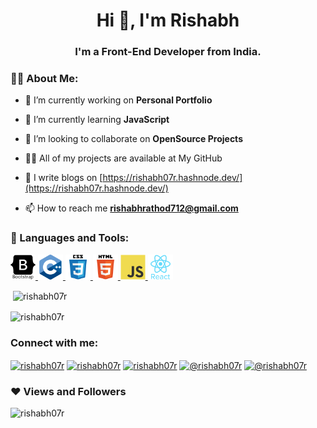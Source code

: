 <h1 align="center">Hi 👋, I'm Rishabh</h1>
<h3 align="center">I'm a Front-End Developer from India.</h3>

<h3 align="left"> 🙋‍♂️ About Me: </h3>

- 🔭 I’m currently working on **Personal Portfolio**

- 🌱 I’m currently learning **JavaScript**

- 👯 I’m looking to collaborate on **OpenSource Projects**

- 👨‍💻 All of my projects are available at My GitHub

- 📝 I write blogs on [https://rishabh07r.hashnode.dev/](https://rishabh07r.hashnode.dev/)

- 📫 How to reach me **rishabhrathod712@gmail.com**

<h3 align="left"> 🚀 Languages and Tools:</h3>

<p align="left"> <a href="https://getbootstrap.com" target="_blank" rel="noreferrer"> <img src="https://raw.githubusercontent.com/devicons/devicon/master/icons/bootstrap/bootstrap-plain-wordmark.svg" alt="bootstrap" width="40" height="40"/> </a> <a href="https://www.w3schools.com/cpp/" target="_blank" rel="noreferrer"> <img src="https://raw.githubusercontent.com/devicons/devicon/master/icons/cplusplus/cplusplus-original.svg" alt="cplusplus" width="40" height="40"/> </a> <a href="https://www.w3schools.com/css/" target="_blank" rel="noreferrer"> <img src="https://raw.githubusercontent.com/devicons/devicon/master/icons/css3/css3-original-wordmark.svg" alt="css3" width="40" height="40"/> </a> <a href="https://www.w3.org/html/" target="_blank" rel="noreferrer"> <img src="https://raw.githubusercontent.com/devicons/devicon/master/icons/html5/html5-original-wordmark.svg" alt="html5" width="40" height="40"/> </a> <a href="https://developer.mozilla.org/en-US/docs/Web/JavaScript" target="_blank" rel="noreferrer"> <img src="https://raw.githubusercontent.com/devicons/devicon/master/icons/javascript/javascript-original.svg" alt="javascript" width="40" height="40"/> </a> <a href="https://reactjs.org/" target="_blank" rel="noreferrer"> <img src="https://raw.githubusercontent.com/devicons/devicon/master/icons/react/react-original-wordmark.svg" alt="react" width="40" height="40"/> </a> </p>

<p>&nbsp;<img align="center" src="https://github-readme-stats.vercel.app/api?username=rishabh07r&show_icons=true&locale=en" alt="rishabh07r" /></p>

<p><img align="center" src="https://github-readme-streak-stats.herokuapp.com/?user=rishabh07r&" alt="rishabh07r" /></p>

<h3 align="left">Connect with me:</h3>

<p align="left">
<a href="https://dev.to/rishabh07r" target="blank"><img align="center" src="https://raw.githubusercontent.com/rahuldkjain/github-profile-readme-generator/master/src/images/icons/Social/devto.svg" alt="rishabh07r" height="30" width="40" /></a>
<a href="https://twitter.com/rishabh07r" target="blank"><img align="center" src="https://raw.githubusercontent.com/rahuldkjain/github-profile-readme-generator/master/src/images/icons/Social/twitter.svg" alt="rishabh07r" height="30" width="40" /></a>
<a href="https://linkedin.com/in/rishabh07r" target="blank"><img align="center" src="https://raw.githubusercontent.com/rahuldkjain/github-profile-readme-generator/master/src/images/icons/Social/linked-in-alt.svg" alt="rishabh07r" height="30" width="40" /></a>
<a href="https://hashnode.com/@rishabh07r" target="blank"><img align="center" src="https://raw.githubusercontent.com/rahuldkjain/github-profile-readme-generator/master/src/images/icons/Social/hashnode.svg" alt="@rishabh07r" height="30" width="40" /></a>
<a href="https://medium.com/@rishabh07r" target="blank"><img align="center" src="https://raw.githubusercontent.com/rahuldkjain/github-profile-readme-generator/master/src/images/icons/Social/medium.svg" alt="@rishabh07r" height="30" width="40" /></a>
</p>

<h3 align="left">❤ Views and Followers </h3>
<p align="left"> <img src="https://komarev.com/ghpvc/?username=rishabh07r&label=Profile%20views&color=0e75b6&style=flat" alt="rishabh07r" /> </p>
